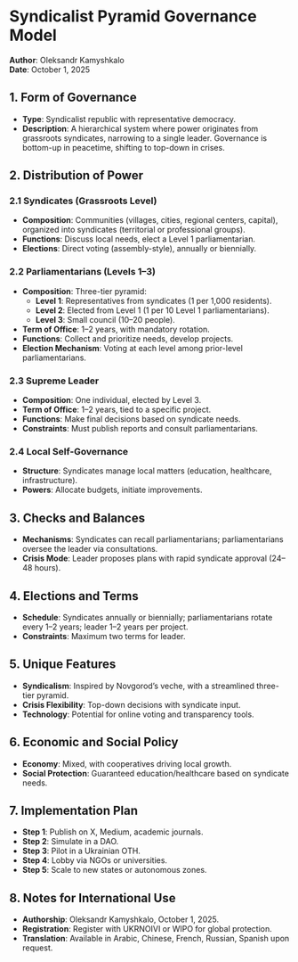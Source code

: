 # Syndicalist Pyramid Governance Model

**Author**: Oleksandr Kamyshkalo  
**Date**: October 1, 2025

## 1. Form of Governance
- **Type**: Syndicalist republic with representative democracy.
- **Description**: A hierarchical system where power originates from grassroots syndicates, narrowing to a single leader. Governance is bottom-up in peacetime, shifting to top-down in crises.

## 2. Distribution of Power

### 2.1 Syndicates (Grassroots Level)
- **Composition**: Communities (villages, cities, regional centers, capital), organized into syndicates (territorial or professional groups).
- **Functions**: Discuss local needs, elect a Level 1 parliamentarian.
- **Elections**: Direct voting (assembly-style), annually or biennially.

### 2.2 Parliamentarians (Levels 1–3)
- **Composition**: Three-tier pyramid:
  - **Level 1**: Representatives from syndicates (1 per 1,000 residents).
  - **Level 2**: Elected from Level 1 (1 per 10 Level 1 parliamentarians).
  - **Level 3**: Small council (10–20 people).
- **Term of Office**: 1–2 years, with mandatory rotation.
- **Functions**: Collect and prioritize needs, develop projects.
- **Election Mechanism**: Voting at each level among prior-level parliamentarians.

### 2.3 Supreme Leader
- **Composition**: One individual, elected by Level 3.
- **Term of Office**: 1–2 years, tied to a specific project.
- **Functions**: Make final decisions based on syndicate needs.
- **Constraints**: Must publish reports and consult parliamentarians.

### 2.4 Local Self-Governance
- **Structure**: Syndicates manage local matters (education, healthcare, infrastructure).
- **Powers**: Allocate budgets, initiate improvements.

## 3. Checks and Balances
- **Mechanisms**: Syndicates can recall parliamentarians; parliamentarians oversee the leader via consultations.
- **Crisis Mode**: Leader proposes plans with rapid syndicate approval (24–48 hours).

## 4. Elections and Terms
- **Schedule**: Syndicates annually or biennially; parliamentarians rotate every 1–2 years; leader 1–2 years per project.
- **Constraints**: Maximum two terms for leader.

## 5. Unique Features
- **Syndicalism**: Inspired by Novgorod’s veche, with a streamlined three-tier pyramid.
- **Crisis Flexibility**: Top-down decisions with syndicate input.
- **Technology**: Potential for online voting and transparency tools.

## 6. Economic and Social Policy
- **Economy**: Mixed, with cooperatives driving local growth.
- **Social Protection**: Guaranteed education/healthcare based on syndicate needs.

## 7. Implementation Plan
- **Step 1**: Publish on X, Medium, academic journals.
- **Step 2**: Simulate in a DAO.
- **Step 3**: Pilot in a Ukrainian OTH.
- **Step 4**: Lobby via NGOs or universities.
- **Step 5**: Scale to new states or autonomous zones.

## 8. Notes for International Use
- **Authorship**: Oleksandr Kamyshkalo, October 1, 2025.
- **Registration**: Register with UKRNOIVI or WIPO for global protection.
- **Translation**: Available in Arabic, Chinese, French, Russian, Spanish upon request.
